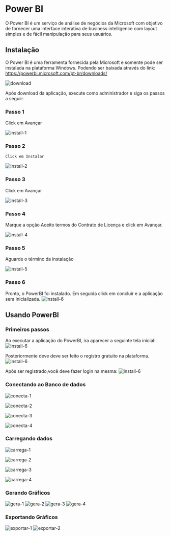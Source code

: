 # Power BI

  O Power BI é um serviço de análise de negócios da Microsoft com objetivo de fornecer uma interface interativa de business intelligence com layout simples e de fácil manipulação para seus usuários.

## Instalação

  O Power BI é uma ferramenta fornecida pela Microsoft e somente pode ser instalada na plataforma Windows. Podendo ser baixada através do link:  
  https://powerbi.microsoft.com/pt-br/downloads/
  
  ![download](/imagens/download.png)
  
  Após download da aplicação, execute como administrador e siga os passos a seguir:
  
  ### Passo 1

  Click em Avançar
  
  ![install-1](/imagens/install-1.png)

  ### Passo 2
    Click em Instalar

  ![install-2](/imagens/install-2.png)

  ### Passo 3
  Click em Avançar

  ![install-3](/imagens/install-3.png)
  ### Passo 4
  Marque a opção Aceito termos do Contrato de Licença e click em Avançar.

  ![install-4](/imagens/install-4.png)
  ### Passo 5
  Aguarde o término da instalação

  ![install-5](/imagens/install-5.png)
  ### Passo 6
  Pronto, o PowerBI foi instalado. Em seguida click em concluir e a aplicação sera inicializada.
  ![install-6](/imagens/install-6.png)



## Usando PowerBI

### Primeiros passos
  Ao executar a aplicação do PowerBI, ira aparecer a seguinte tela inicial:
   ![install-6](/imagens/home.png)

  Posteriormente deve deve ser feito o registro gratuito na plataforma.
   ![install-6](/imagens/register.png)
  
  Após ser registrado,você deve fazer login na mesma:
   ![install-6](/imagens/login.png)


### Conectando ao Banco de dados

![conecta-1](/imagens/obter-dados-1.png)

![conecta-2](/imagens/obter-dados-2.png)

![conecta-3](/imagens/obter-dados-3.png)

![conecta-4](/imagens/obter-dados-4.png)


### Carregando dados

![carrega-1](/imagens/obter-dados-5.png)

![carrega-2](/imagens/obter-dados-6.png)

![carrega-3](/imagens/obter-dados-7.png)

![carrega-4](/imagens/obter-dados-8.png)





### Gerando Gráficos

![gera-1](/imagens/gera-1.png)
![gera-2](/imagens/gera-2.png)
![gera-3](/imagens/gera-3.png)
![gera-4](/imagens/gera-4.png)



### Exportando Gráficos

![exportar-1](/imagens/exportar.png)
![exportar-2](/imagens/pdf-export.png)
